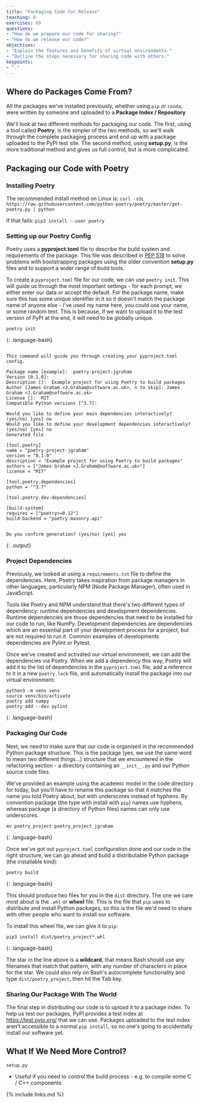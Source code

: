 ```yaml
---
title: "Packaging Code for Release"
teaching: 0
exercises: 80
questions:
- "How do we prepare our code for sharing?"
- "How do we release our code?"
objectives:
- "Explain the features and benefits of virtual environments."
- "Outline the steps necessary for sharing code with others."
keypoints:
- "."
---
```


## Where do Packages Come From?

All the packages we've installed previously, whether using `pip` or `conda`, were written by someone and uploaded to a **Package Index / Repository**

We'll look at two different methods for packaging our code.
The first, using a tool called **Poetry**, is the simpler of the two methods, so we'll walk through the complete packaging process and end up with a package uploaded to the PyPI test site.
The second method, using **setup.py**, is the more traditional method and gives us full control, but is more complicated.

## Packaging our Code with Poetry

### Installing Poetry

The recommended install method on Linux is:
```curl -sSL https://raw.githubusercontent.com/python-poetry/poetry/master/get-poetry.py | python```

If that fails:
```pip3 install --user poetry```

### Setting up our Poetry Config

Poetry uses a **pyproject.toml** file to describe the build system and requirements of the package.
This file was described in [PEP 518](https://www.python.org/dev/peps/pep-0518/) to solve problems with bootstrapping packages using the older convention **setup.py** files and to support a wider range of build tools.

To create a `pyproject.toml` file for our code, we can use `poetry init`.
This will guide us through the most important settings - for each prompt, we either enter our data or accept the default.
For the package name, make sure this has some unique identifier in it so it doesn't match the package name of anyone else - I've used my name here, you could use your name, or some random text.
This is because, if we want to upload it to the test version of PyPI at the end, it will need to be globally unique.

~~~
poetry init
~~~
{: .language-bash}

~~~

This command will guide you through creating your pyproject.toml config.

Package name [example]:  poetry-project-jgraham
Version [0.1.0]:
Description []:  Example project for using Poetry to build packages
Author [James Graham <J.Graham@software.ac.uk>, n to skip]: James Graham <J.Graham@software.ac.uk>
License []:  MIT
Compatible Python versions [^3.7]:

Would you like to define your main dependencies interactively? (yes/no) [yes] no
Would you like to define your development dependencies interactively? (yes/no) [yes] no
Generated file

[tool.poetry]
name = "poetry-project-jgraham"
version = "0.1.0"
description = "Example project for using Poetry to build packages"
authors = ["James Graham <J.Graham@software.ac.uk>"]
license = "MIT"

[tool.poetry.dependencies]
python = "^3.7"

[tool.poetry.dev-dependencies]

[build-system]
requires = ["poetry>=0.12"]
build-backend = "poetry.masonry.api"


Do you confirm generation? (yes/no) [yes] yes
~~~
{: .output}


### Project Dependencies

Previously, we looked at using a `requirements.txt` file to define the dependencies.
Here, Poetry takes inspiration from package managers in other languages, particularly NPM (Node Package Manager), often used in JavaScript.

Tools like Poetry and NPM understand that there's two different types of dependency: runtime dependencies and development dependencies.
Runtime dependencies are those dependencies that need to be installed for our code to run, like NumPy.
Development dependencies are dependencies which are an essential part of your development process for a project, but are not required to run it.
Common examples of developments dependencies are Pylint or Pytest.

Once we've created and activated our virtual environment, we can add the dependencies via Poetry.
When we add a dependency this way, Poetry will add it to the list of dependencies in the `pyproject.toml` file, add a reference to it in a new `poetry.lock` file, and automatically install the package into our virtual environment.

~~~
python3 -m venv venv
source venv/bin/activate
poetry add numpy
poetry add --dev pylint
~~~
{: .language-bash}

### Packaging Our Code

Next, we need to make sure that our code is organised in the recommended Python package structure.
This is the package (yes, we use the same word to mean two different things...) structure that we encountered in the refactoring section - a directory containing an `__init__.py` and our Python source code files.

We've provided an example using the academic model in the code directory for today, but you'll have to rename this package so that it matches the name you told Poetry about, but with underscores instead of hyphens.
By convention package (the type with install with `pip`) names use hyphens, whereas package (a directory of Python files) names can only use underscores.

~~~
mv poetry_project poetry_project_jgraham
~~~
{: .language-bash}

Once we've got out `pyproject.toml` configuration done and our code in the right structure, we can go ahead and build a distributable Python package (the installable kind):

~~~
poetry build
~~~
{: .language-bash}

This should produce two files for you in the `dist` directory.
The one we care most about is the `.whl` or **wheel** file.
This is the file that `pip` uses to distribute and install Python packages, so this is the file we'd need to share with other people who want to install our software.

To install this wheel file, we can give it to `pip`:

~~~
pip3 install dist/poetry_project*.whl
~~~
{: .language-bash}

The star in the line above is a **wildcard**, that means Bash should use any filenames that match that pattern, with any number of characters in place for the star.
We could also rely on Bash's autocomplete functionality and type `dist/poetry_project`, then hit the <kbd>Tab</kbd> key.

### Sharing Our Package With The World

The final step in distributing our code is to upload it to a package index.
To help us test our packages, PyPI provides a test index at https://test.pypi.org/ that we can use.
Packages uploaded to the test index aren't accessible to a normal `pip install`, so no one's going to accidentally install our software yet.


## What If We Need More Control?

`setup.py`

- Useful if you need to control the build process - e.g. to compile some C / C++ components


{% include links.md %}
